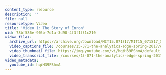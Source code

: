 ```yaml
---
content_type: resource
description: ''
file: null
resourcetype: Video
title: 'Video 1: The Story of Enron'
uid: 78bf586e-906b-7d1a-3d90-4f3f1f51c210
video_files:
  archive_url: https://archive.org/download/MIT15.071S17/MIT15_071S17_Session_5.4.02_300k.mp4
  video_captions_file: /courses/15-071-the-analytics-edge-spring-2017/d9608dd5627052aea866a607465039bb_hqiH39PShmA.vtt
  video_thumbnail_file: https://img.youtube.com/vi/hqiH39PShmA/default.jpg
  video_transcript_file: /courses/15-071-the-analytics-edge-spring-2017/708c8a3d5201f0153be0ace779dfdacd_hqiH39PShmA.pdf
video_metadata:
  youtube_id: hqiH39PShmA
---
```

